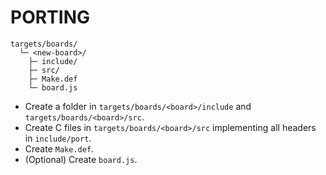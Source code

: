 PORTING
=======

```
targets/boards/
  └─ <new-board>/
    ├─ include/
    ├─ src/
    ├─ Make.def
    └─ board.js
```

* Create a folder in `targets/boards/<board>/include` and `targets/boards/<board>/src`.
* Create C files in `targets/boards/<board>/src` implementing all headers in `include/port`.
* Create `Make.def`.
* (Optional) Create `board.js`.
